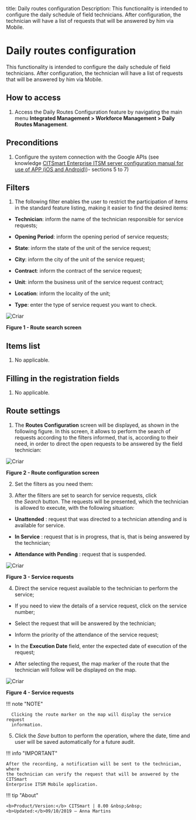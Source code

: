 title: Daily routes configuration
Description: This functionality is intended to configure the daily schedule of field technicians. After configuration, the technician will have a list of requests that will be answered by him via Mobile.

# Daily routes configuration

This functionality is intended to configure the daily schedule of field
technicians. After configuration, the technician will have a list of requests
that will be answered by him via Mobile.

How to access
-------------

1.  Access the Daily Routes Configuration feature by navigating the main
    menu **Integrated Management > Workforce Management > Daily Routes
    Management**.

Preconditions
-------------

1.  Configure the system connection with the Google APIs (see
    knowledge [CITSmart Enterprise ITSM server configuration manual for use of
    APP (iOS and Android)][1])- sections 5 to 7)

Filters
-------

1.  The following filter enables the user to restrict the participation of items
    in the standard feature listing, making it easier to find the desired items:

-   **Technician**: inform the name of the technician responsible for service
    requests;

-   **Opening Period**: inform the opening period of service requests;

-   **State**: inform the state of the unit of the service request;

-   **City**: inform the city of the unit of the service request;

-   **Contract**: inform the contract of the service request;

-   **Unit**: inform the business unit of the service request contract;

-   **Location**: inform the locality of the unit;

-   **Type**: enter the type of service request you want to check.

![Criar](images/history-1.jpg)

**Figure 1 - Route search screen**

Items list
----------

1.  No applicable.

Filling in the registration fields
----------------------------------

1.  No applicable.

Route settings
--------------

1.  The **Routes Configuration** screen will be displayed, as shown in the
    following figure. In this screen, it allows to perform the search of
    requests according to the filters informed, that is, according to their
    need, in order to direct the open requests to be answered by the field
    technician:

![Criar](images/history-2.jpg)

**Figure 2 - Route configuration screen**

2.  Set the filters as you need them:

3.  After the filters are set to search for service requests, click
    the *Search* button. The requests will be presented, which the technician is
    allowed to execute, with the following situation:

-   **Unattended** : request that was directed to a technician attending and is
    available for service.

-   **In Service** : request that is in progress, that is, that is being
    answered by the technician;

-   **Attendance with Pending** : request that is suspended.

![Criar](images/history-3.jpg)

**Figure 3 - Service requests**

4.  Direct the service request available to the technician to perform the
    service;

-   If you need to view the details of a service request, click on the service
    number;

-   Select the request that will be answered by the technician;

-   Inform the priority of the attendance of the service request;

-   In the **Execution Date** field, enter the expected date of execution of the
    request;

-   After selecting the request, the map marker of the route that the technician
    will follow will be displayed on the map.

![Criar](images/history-5.jpg)

**Figure 4 - Service requests**

   !!! note "NOTE"

      Clicking the route marker on the map will display the service request
      information.

5.  Click the *Save* button to perform the operation, where the date, time and
    user will be saved automatically for a future audit.

!!! info "IMPORTANT"

    After the recording, a notification will be sent to the technician, where
    the technician can verify the request that will be answered by the CITSmart
    Enterprise ITSM Mobile application.


!!! tip "About"

    <b>Product/Version:</b> CITSmart | 8.00 &nbsp;&nbsp;
    <b>Updated:</b>09/10/2019 – Anna Martins

[1]:/en-us/citsmart-platform-7/additional-features/mobile-and-field-service/configuration/app-android-ios.html
